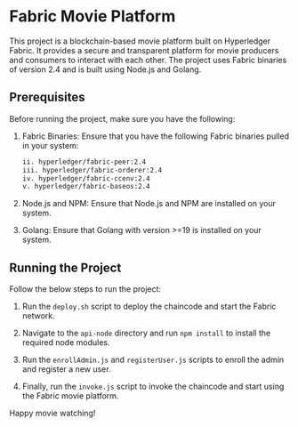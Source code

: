 # Fabric Movie Platform

This project is a blockchain-based movie platform built on Hyperledger Fabric. It provides a secure and transparent platform for movie producers and consumers to interact with each other. The project uses Fabric binaries of version 2.4 and is built using Node.js and Golang.

## Prerequisites

Before running the project, make sure you have the following:

1. Fabric Binaries: Ensure that you have the following Fabric binaries pulled in your system:
    ```bash i. hyperledger/fabric-tools:2.4
    ii. hyperledger/fabric-peer:2.4
    iii. hyperledger/fabric-orderer:2.4
    iv. hyperledger/fabric-ccenv:2.4
    v. hyperledger/fabric-baseos:2.4
    ```

2. Node.js and NPM: Ensure that Node.js and NPM are installed on your system.

3. Golang: Ensure that Golang with version >=19 is installed on your system.

## Running the Project

Follow the below steps to run the project:

1. Run the `deploy.sh` script to deploy the chaincode and start the Fabric network.

2. Navigate to the `api-node` directory and run `npm install` to install the required node modules.

3. Run the `enrollAdmin.js` and `registerUser.js` scripts to enroll the admin and register a new user.

4. Finally, run the `invoke.js` script to invoke the chaincode and start using the Fabric movie platform.

Happy movie watching!

